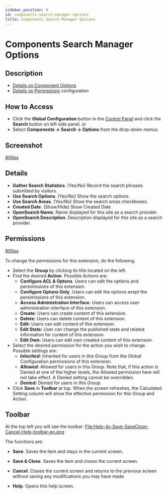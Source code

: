 ```yaml
---
sidebar_position: 9
id: components-search-manager-options
title: Components Search Manager Options
---
```

# Components Search Manager Options
## Description

- [Details on Component
  Options](https://docs.joomla.org/Help4.x:Components_Search_Manager_Options#Component "Special:MyLanguage/Help4.x:Components Search Manager Options")
- [Details on
  Permissions](https://docs.joomla.org/Help4.x:Components_Search_Manager_Options#Permissions "Special:MyLanguage/Help4.x:Components Search Manager Options")
  configuration

## How to Access

- Click the **Global Configuration** button in the [Control
  Panel](https://docs.joomla.org/Help4.x:Site_Control_Panel "Special:MyLanguage/Help4.x:Site Control Panel")
  and click the **Search** button on left side panel, or
- Select **Components **→** Search **→** Options** from the drop-down
  menus.

## Screenshot

<a
href="https://docs.joomla.org/index.php?title=Special:Upload&amp;wpDestFile=Help-4x-components-search-manager-options-screen-en.png"
class="new"
title="File:Help-4x-components-search-manager-options-screen-en.png">800px</a>

## Details

- **Gather Search Statistics**. (Yes/No) Record the search phrases
  submitted by visitors.
- **Use Search Options**. (Yes/No) Show the search options.
- **Use Search Areas**. (Yes/No) Show the search areas checkboxes.
- **Created Date**. (Show/Hide) Show Created Date
- **OpenSearch Name**. Name displayed for this site as a search
  provider.
- **OpenSearch Description**. Description displayed for this site as a
  search provider.

## Permissions

<a
href="https://docs.joomla.org/index.php?title=Special:Upload&amp;wpDestFile=Help-4x-components-search-manager-options-permissions-screen-en.png"
class="new"
title="File:Help-4x-components-search-manager-options-permissions-screen-en.png">800px</a>

To change the permissions for this extension, do the following.

- Select the **Group** by clicking its title located on the left.
- Find the desired **Action**. Possible Actions are:
  - **Configure ACL & Optons**. Users can edit the options and
    persimissions of this extension.
  - **Configure Optons Only**. Users can edit the options exept the
    persimissions of this extension.
  - **Access Administration Interface**. Users can access user
    administration interface of this extension.
  - **Create:** Users can create content of this extension.
  - **Delete:** Users can delete content of this extension.
  - **Edit:** Users can edit content of this extension.
  - **Edit State:** User can change the published state and related
    information for content of this extension.
  - **Edit Own:** Users can edit own created content of this extension.
- Select the desired permission for the action you wish to change.
  Possible settings are:
  - ***Inherited:*** Inherited for users in this Group from the Global
    Configuration permissions of this extension.
  - ***Allowed:*** Allowed for users in this Group. Note that, if this
    action is Denied at one of the higher levels, the Allowed permission
    here will not take effect. A Denied setting cannot be overridden.
  - ***Denied:*** Denied for users in this Group.
- Click **Save** in **Toolbar** at top. When the screen refreshes, the
  Calculated Setting column will show the effective permission for this
  Group and Action.

## Toolbar

At the top left you will see the toolbar: <a
href="https://docs.joomla.org/index.php?title=Special:Upload&amp;wpDestFile=Help-4x-Save-SaveClose-Cancel-Help-toolbar-en.png"
class="new"
title="File:Help-4x-Save-SaveClose-Cancel-Help-toolbar-en.png">File:Help-4x-Save-SaveClose-Cancel-Help-toolbar-en.png</a>

The functions are:

- **Save**. Saves the item and stays in the current screen.

<!-- -->

- **Save & Close**. Saves the item and closes the current screen.

<!-- -->

- **Cancel**. Closes the current screen and returns to the previous
  screen without saving any modifications you may have made.

<!-- -->

- **Help**. Opens this help screen.
